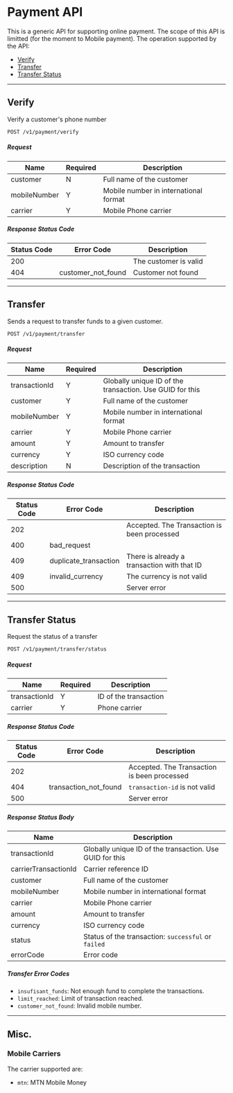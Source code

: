 # Payment API
This is a generic API for supporting online payment.
The scope of this API is limitted (for the moment to Mobile payment).
The operation supported by the API:
- [Verify](https://github.com/wutsi/wutsi.github.io/blob/master/design/payment-api/README.md#verify)
- [Transfer](https://github.com/wutsi/wutsi.github.io/blob/master/design/payment-api/README.md#transfer)
- [Transfer Status](https://github.com/wutsi/wutsi.github.io/blob/master/design/payment-api/README.md#transfer-status)

---------------
## Verify
Verify a customer's phone number
```
POST /v1/payment/verify
```

##### Request
| Name              | Required | Description |
|-------------------|----------|-------------|
| customer          | N        | Full name of the customer |
| mobileNumber      | Y        | Mobile number in international format |
| carrier           | Y        | Mobile Phone carrier |


##### Response Status Code
| Status Code | Error Code | Description |
|-------------|------------|-------------|
| 200         |            | The customer is valid |
| 404         | customer_not_found | Customer not found |


---------------
## Transfer
Sends a request to transfer funds to a given customer.

```
POST /v1/payment/transfer
```

##### Request
| Name              | Required | Description |
|-------------------|----------|-------------|
| transactionId     | Y        | Globally unique ID of the transaction. Use GUID for this |
| customer          | Y        | Full name of the customer |
| mobileNumber      | Y        | Mobile number in international format |
| carrier           | Y        | Mobile Phone carrier |
| amount            | Y        | Amount to transfer |
| currency          | Y        | ISO currency code |
| description       | N        | Description of the transaction |


##### Response Status Code
| Status Code | Error Code  | Description |
|-------------|-------------|-------------|
| 202         |             | Accepted. The Transaction is been processed |
| 400         | bad_request | |
| 409         | duplicate_transaction | There is already a transaction with that ID |
| 409         | invalid_currency | The currency is not valid |
| 500         |                  | Server error |


---------------
## Transfer Status
Request the status of a transfer

```
POST /v1/payment/transfer/status
```

##### Request
| Name              | Required | Description |
|-------------------|----------|-------------|
| transactionId     | Y        | ID of the transaction |
| carrier           | Y        | Phone carrier |


##### Response Status Code
| Status Code | Error Code  | Description |
|-------------|-------------|-------------|
| 202         |             | Accepted. The Transaction is been processed |
| 404         | transaction_not_found | `transaction-id` is not valid |
| 500         |                       | Server error |

##### Response Status Body
| Name                 | Description |
|----------------------|-------------|
| transactionId        | Globally unique ID of the transaction. Use GUID for this |
| carrierTransactionId | Carrier reference ID |
| customer             | Full name of the customer |
| mobileNumber         | Mobile number in international format |
| carrier              | Mobile Phone carrier |
| amount               | Amount to transfer |
| currency             | ISO currency code |
| status               | Status of the transaction: `successful` or `failed` |
| errorCode            | Error code |

##### Transfer Error Codes
- `insufisant_funds`: Not enough fund to complete the transactions.
- `limit_reached`: Limit of transaction reached.
- `customer_not_found`: Invalid mobile number.

---------------
## Misc.
### Mobile Carriers
The carrier supported are:
- `mtn`: MTN Mobile Money

